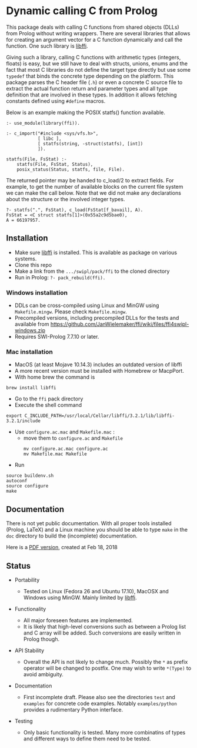 # Dynamic calling C from Prolog

This package deals with calling C   functions from shared objects (DLLs)
from Prolog without writing wrappers. There   are several libraries that
allows for creating an argument vector for  a C function dynamically and
call      the      function.       One        such       library      is
[libffi](https://sourceware.org/libffi/).

Giving such a  library,  calling  C   functions  with  arithmetic  types
(integers, floats) is easy, but we  still   have  to  deal with structs,
unions, enums and the fact  that  most   C  libraries  do not define the
target type directly but use some `typedef` that binds the concrete type
depending on the platform. This package parses  the C header file (`.h`)
or even a concrete C source file   to extract the actual function return
and parameter types and all type definition   that are involved in these
types. In addition it allows fetching  constants defined using `#define`
macros.

Below is an example making the POSIX statfs() function available.

```{prolog}
:- use_module(library(ffi)).

:- c_import("#include <sys/vfs.h>",
            [ libc ],
            [ statfs(string, -struct(statfs), [int])
            ]).

statfs(File, FsStat) :-
    statfs(File, FsStat, Status),
    posix_status(Status, statfs, file, File).
```

The returned pointer may be handed to   c_load/2  to extract fields. For
example, to get the number  of  available   blocks  on  the current file
system we can make the  call  below.  Note   that  we  did  not make any
declarations about the structure or the involved integer types.

```{prolog}
?- statfs(".", FsStat), c_load(FsStat[f_bavail], A).
FsStat = <C struct statfs[1]>(0x55a2c9d5bae0),
A = 66197957.
```

## Installation

  - Make sure [libffi](https://sourceware.org/libffi/) is installed.
    This is available as package on various systems.
  - Clone this repo
  - Make a link from the `.../swipl/pack/ffi` to the cloned directory
  - Run in Prolog: `?- pack_rebuild(ffi).`

### Windows installation

  - DDLs can be cross-compiled using Linux and MinGW using
    `Makefile.mingw`.  Please check `Makefile.mingw`.
  - Precompiled versions, including precompiled DLLs for the tests
    and available from
    https://github.com/JanWielemaker/ffi/wiki/files/ffi4swipl-windows.zip
  - Requires SWI-Prolog 7.7.10 or later.

### Mac installation

  - MacOS (at least Mojave 10.14.3) includes an outdated version of libffi
  - A more recent version must be installed with Homebrew or MacpPort.
  - With home brew the command is 
  ```{prolog}
  brew install libffi
  ```
  - Go to the `ffi` pack directory
  - Execute the shell command
  ```{bash}
  export C_INCLUDE_PATH=/usr/local/Cellar/libffi/3.2.1/lib/libffi-3.2.1/include
  ```
  - Use `configure.ac.mac` and `Makefile.mac` : 
    - move them to `configure.ac` and `Makefile`
      ```{bash}
      mv configure.ac.mac configure.ac
      mv Makefile.mac Makefile
      ```
  - Run 
  ```{bash}
  source buildenv.sh
  autoconf
  source configure
  make
  ```


## Documentation

There is not yet public documentation.   With all proper tools installed
(Prolog, LaTeX) and a Linux machine you should be able to type `make` in
the `doc` directory to build the (incomplete) documentation.

Here is a [PDF
version](https://github.com/JanWielemaker/ffi/wiki/files/ffi.pdf),
created at Feb 18, 2018

## Status

  - Portability
    - Tested on Linux (Fedora 26 and Ubuntu 17.10), MacOSX and Windows
      using MinGW. Mainly limited by [libffi](https://sourceware.org/libffi/).

  - Functionality
    - All major foreseen features are implemented.
    - It is likely that high-level conversions such as between a Prolog
      list and C array will be added.  Such conversions are easily
      written in Prolog though.

  - API Stability
    - Overall the API is not likely to change much.  Possibly the
      `*` as prefix operator will be changed to postfix.  One may
      wish to write `*(Type)` to avoid ambiguity.

  - Documentation
    - First incomplete draft.  Please also see the directories
      `test` and `examples` for concrete code examples.  Notably
      `examples/python` provides a rudimentary Python interface.

  - Testing
    - Only basic functionality is tested.  Many more combinatins of
      types and different ways to define them need to be tested.


